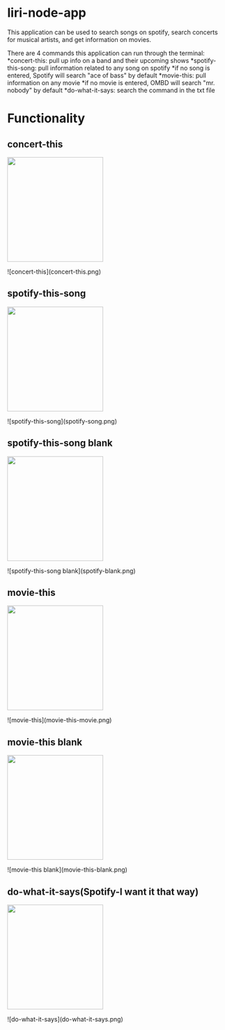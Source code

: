 # liri-node-app

This application can be used to search songs on spotify, search concerts for musical artists, and get information on movies. 

There are 4 commands this application can run through the terminal:
*concert-this: pull up info on a band and their upcoming shows
*spotify-this-song: pull information related to any song on spotify
  *if no song is entered, Spotify will search "ace of bass" by default
*movie-this: pull information on any movie
  *if no movie is entered, OMBD will search "mr. nobody" by default
*do-what-it-says: search the command in the txt file

# Functionality

## concert-this
<p>
    <img src="concert-this.png" width="220" height="240" />
</p>
![concert-this](concert-this.png)

## spotify-this-song
<p>
    <img src="spotify-song.png" width="220" height="240" />
</p>
![spotify-this-song](spotify-song.png)

## spotify-this-song blank
<p>
    <img src="spotify-blank.png" width="220" height="240" />
</p>
![spotify-this-song blank](spotify-blank.png)

## movie-this
<p>
    <img src="movie-this-movie.png" width="220" height="240" />
</p>
![movie-this](movie-this-movie.png)

## movie-this blank
<p>
    <img src="movie-this-blank.png" width="220" height="240" />
</p>
![movie-this blank](movie-this-blank.png)

## do-what-it-says(Spotify-I want it that way)
<p>
    <img src="do-what-it-says.png" width="220" height="240" />
</p>
![do-what-it-says](do-what-it-says.png)
